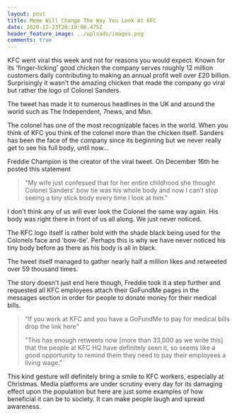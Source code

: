 ```yaml
---
layout: post
title: Meme Will Change The Way You Look At KFC
date: 2020-12-23T20:19:00.475Z
header_feature_image: ../uploads/images.png
comments: true
---
```

KFC went viral this week and not for reasons you would expect. Known for its 'finger-licking' good chicken the company serves roughly 12 million customers daily contributing to making an annual profit well over £20 billion. Surprisingly it wasn't the amazing chicken that made the company go viral but rather the logo of  Colonel Sanders.

The tweet has made it to numerous headlines in the UK and around the world such as The Independent, 7news, and Msn. 

The colonel has one of the most recognizable faces in the world. When you think of KFC you think of the colonel more than the chicken itself. Sanders has been the face of the company since its beginning but we never really get to see his full body, until now...

Freddie Champion is the creator of the viral tweet. On December 16th he posted this statement 

> "My wife just confessed that for her entire childhood she thought Colonel Sanders’ bow tie was his whole body and now I can’t stop seeing a tiny stick body every time I look at him."

I don't think any of us will ever look the Colonel the same way again. His body was right there in front of us all along. We just never noticed.

The KFC logo itself is rather bold with the shade black being used for the Colonels face and 'bow-tie'. Perhaps this is why we have never noticed his tiny body before as there as his body is all in black. 

The tweet itself managed to gather nearly half a million likes and retweeted over 59 thousand times. 

The story doesn't just end here though, Freddie took it a step further and requested all KFC employees attach their GoFundMe pages in the messages section in order for people to donate money for their medical bills.  

> "If you work at KFC and you have a GoFundMe to pay for medical bills drop the link here"
>
> "This has enough retweets now \[more than 33,000 as we write this] that the people at KFC HQ have definitely seen it, so seems like a good opportunity to remind them they need to pay their employees a living wage."

This kind gesture will definitely bring a smile to KFC workers, especially at Christmas. Media platforms are under scrutiny every day for its damaging effect upon the population but here are just some examples of how beneficial it can be to society. It can make people laugh and spread awareness.